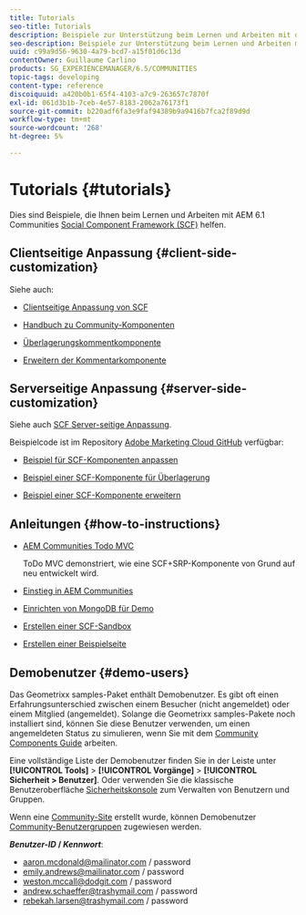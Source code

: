 ```yaml
---
title: Tutorials
seo-title: Tutorials
description: Beispiele zur Unterstützung beim Lernen und Arbeiten mit dem Social Component Framework (SCF) von AEM Communities
seo-description: Beispiele zur Unterstützung beim Lernen und Arbeiten mit dem Social Component Framework (SCF) von AEM Communities
uuid: c99a9d56-9630-4a79-bcd7-a15f01d6c13d
contentOwner: Guillaume Carlino
products: SG_EXPERIENCEMANAGER/6.5/COMMUNITIES
topic-tags: developing
content-type: reference
discoiquuid: a420b0b1-65f4-4103-a7c9-263657c7870f
exl-id: 061d3b1b-7ceb-4e57-8183-2062a76173f1
source-git-commit: b220adf6fa3e9faf94389b9a9416b7fca2f89d9d
workflow-type: tm+mt
source-wordcount: '268'
ht-degree: 5%

---
```


# Tutorials {#tutorials}

Dies sind Beispiele, die Ihnen beim Lernen und Arbeiten mit AEM 6.1 Communities [Social Component Framework (SCF)](scf.md) helfen.

## Clientseitige Anpassung {#client-side-customization}

Siehe auch:

* [Clientseitige Anpassung von SCF](client-customize.md)

* [Handbuch zu Community-Komponenten](components-guide.md)

* [Überlagerungskommentkomponente](overlay-comments.md)

* [Erweitern der Kommentarkomponente](extend-comments.md)

## Serverseitige Anpassung {#server-side-customization}

Siehe auch [SCF Server-seitige Anpassung](server-customize.md).

Beispielcode ist im Repository [Adobe Marketing Cloud GitHub](https://github.com/Adobe-Marketing-Cloud) verfügbar:

* [Beispiel für SCF-Komponenten anpassen](https://github.com/Adobe-Marketing-Cloud/aem-scf-sample-components-customize)

* [Beispiel einer SCF-Komponente für Überlagerung](https://github.com/Adobe-Marketing-Cloud/aem-scf-sample-components-overlay)

* [Beispiel einer SCF-Komponente erweitern](https://github.com/Adobe-Marketing-Cloud/aem-scf-sample-components-extension)

## Anleitungen {#how-to-instructions}

* [AEM Communities Todo MVC](https://github.com/Adobe-Marketing-Cloud/aem-communities-todomvc-sample)

   ToDo MVC demonstriert, wie eine SCF+SRP-Komponente von Grund auf neu entwickelt wird.

* [Einstieg in AEM Communities](getting-started.md)

* [Einrichten von MongoDB für Demo](demo-mongo.md)

* [Erstellen einer SCF-Sandbox](an-scf-sandbox.md)

* [Erstellen einer Beispielseite](create-sample-page.md)

## Demobenutzer {#demo-users}

Das Geometrixx samples-Paket enthält Demobenutzer. Es gibt oft einen Erfahrungsunterschied zwischen einem Besucher (nicht angemeldet) oder einem Mitglied (angemeldet). Solange die Geometrixx samples-Pakete noch installiert sind, können Sie diese Benutzer verwenden, um einen angemeldeten Status zu simulieren, wenn Sie mit dem [Community Components Guide](components-guide.md) arbeiten.

Eine vollständige Liste der Demobenutzer finden Sie in der Leiste unter **[!UICONTROL Tools]** > **[!UICONTROL Vorgänge]** > **[!UICONTROL Sicherheit > Benutzer]**. Oder verwenden Sie die klassische Benutzeroberfläche [Sicherheitskonsole](http://localhost:4502/useradmin) zum Verwalten von Benutzern und Gruppen.

Wenn eine [Community-Site](getting-started.md) erstellt wurde, können Demobenutzer [Community-Benutzergruppen](users.md) zugewiesen werden.

***Benutzer-ID* /  *Kennwort***:

* aaron.mcdonald@mailinator.com / password
* emily.andrews@mailinator.com / password
* weston.mccall@dodgit.com / password
* andrew.schaeffer@trashymail.com / password
* rebekah.larsen@trashymail.com / password
